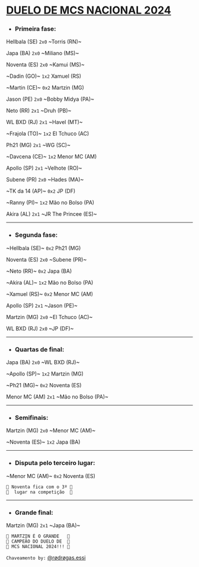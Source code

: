 # [DUELO DE MCS NACIONAL 2024](https://www.youtube.com/live/FambjMUOcJ4?si=lftwyO3ppSphmMAo)

- ### Primeira fase:

Hellbala (SE) `2x0` ~Torris (RN)~

Japa (BA) `2x0` ~Miliano (MS)~

Noventa (ES) `2x0` ~Kamui (MS)~

~Dadin (GO)~ `1x2` Xamuel (RS)

~Martin (CE)~ `0x2` Martzin (MG)

Jason (PE) `2x0` ~Bobby Midya (PA)~

Neto (RR) `2x1` ~Druh (PB)~

WL BXD (RJ) `2x1` ~Havel (MT)~

~Frajola (TO)~ `1x2` El Tchuco (AC)

Ph21 (MG) `2x1` ~WG (SC)~

~Davcena (CE)~ `1x2` Menor MC (AM)

Apollo (SP) `2x1` ~Velhote (RO)~

Subene (PR) `2x0` ~Hades (MA)~

~TK da 14 (AP)~ `0x2` JP (DF)

~Ranny (PI)~ `1x2` Mão no Bolso (PA)

Akira (AL) `2x1` ~JR The Princee (ES)~

---------------------------------------------------

- ### Segunda fase:

~Hellbala (SE)~ `0x2` Ph21 (MG)

Noventa (ES) `2x0` ~Subene (PR)~

~Neto (RR)~ `0x2` Japa (BA)

~Akira (AL)~ `1x2` Mão no Bolso (PA)

~Xamuel (RS)~ `0x2` Menor MC (AM)

Apollo (SP) `2x1` ~Jason (PE)~

Martzin (MG) `2x0` ~El Tchuco (AC)~

WL BXD (RJ) `2x0` ~JP (DF)~

---------------------------------------------------

- ### Quartas de final:

Japa (BA) `2x0` ~WL BXD (RJ)~

~Apollo (SP)~ `1x2` Martzin (MG)

~Ph21 (MG)~ `0x2` Noventa (ES)

Menor MC (AM) `2x1` ~Mão no Bolso (PA)~

---------------------------------------------------

- ### Semifinais:

Martzin (MG) `2x0` ~Menor MC (AM)~

~Noventa (ES)~ `1x2` Japa (BA)

---------------------------------------------------

- ### Disputa pelo terceiro lugar:

~Menor MC (AM)~ `0x2` Noventa (ES)

```
🥉 Noventa fica com o 3º 🥉
🥉  lugar na competição  🥉
```

---------------------------------------------------

- ### Grande final:

Martzin (MG) `2x1` ~Japa (BA)~

```
🥇 MARTZIN É O GRANDE   🥇
🥇 CAMPEÃO DO DUELO DE  🥇
🥇 MCS NACIONAL 2024!!! 🥇
```

`Chaveamento by:` [@rødrøgas.essi](https://instagram.com/rodrogas.essi)